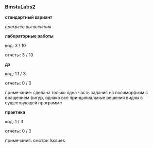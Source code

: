 ### BmstuLabs2 

**стандартный вариант**

*прогресс выполнения*

**лабораторные работы**

код: 3 / 10

отчеты: 3 / 10

**дз**

код: 1.1 / 3

отчеты: 0 / 3

примечание: сделана только одна часть задания на полиморфизм с вращением фигур, однако все принципиальные решения видны в существующей программе

**практика**

код: 1 / 3 

отчеты: 0 / 3

примечания: смотри Isssues
